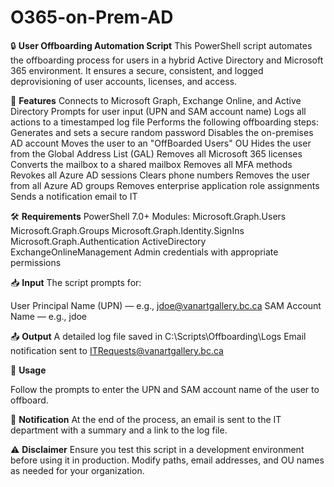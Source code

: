 # O365-on-Prem-AD


🔒 **User Offboarding Automation Script**
This PowerShell script automates the offboarding process for users in a hybrid Active Directory and Microsoft 365 environment. It ensures a secure, consistent, and logged deprovisioning of user accounts, licenses, and access.

📂 **Features**
Connects to Microsoft Graph, Exchange Online, and Active Directory
Prompts for user input (UPN and SAM account name)
Logs all actions to a timestamped log file
Performs the following offboarding steps:
Generates and sets a secure random password
Disables the on-premises AD account
Moves the user to an "OffBoarded Users" OU
Hides the user from the Global Address List (GAL)
Removes all Microsoft 365 licenses
Converts the mailbox to a shared mailbox
Removes all MFA methods
Revokes all Azure AD sessions
Clears phone numbers
Removes the user from all Azure AD groups
Removes enterprise application role assignments
Sends a notification email to IT


🛠️ **Requirements**
PowerShell 7.0+
Modules:
Microsoft.Graph.Users
Microsoft.Graph.Groups
Microsoft.Graph.Identity.SignIns
Microsoft.Graph.Authentication
ActiveDirectory
ExchangeOnlineManagement
Admin credentials with appropriate permissions

📥 **Input**
The script prompts for:

User Principal Name (UPN) — e.g., jdoe@vanartgallery.bc.ca
SAM Account Name — e.g., jdoe

📤 **Output**
A detailed log file saved in C:\Scripts\Offboarding\Logs
Email notification sent to ITRequests@vanartgallery.bc.ca

🚀 **Usage**

Follow the prompts to enter the UPN and SAM account name of the user to offboard.

📧 **Notification**
At the end of the process, an email is sent to the IT department with a summary and a link to the log file.

⚠️ **Disclaimer**
Ensure you test this script in a development environment before using it in production. Modify paths, email addresses, and OU names as needed for your organization.
